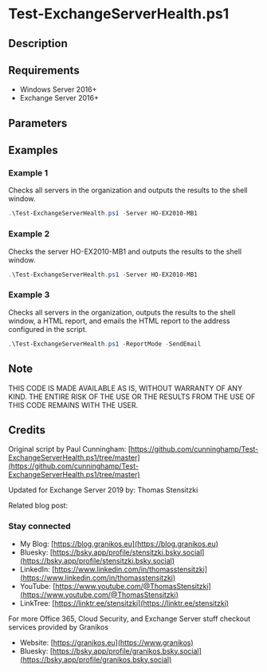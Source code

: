 # Test-ExchangeServerHealth.ps1



## Description


## Requirements

- Windows Server 2016+
- Exchange Server 2016+

## Parameters

## Examples

### Example 1

Checks all servers in the organization and outputs the results to the shell window.

``` PowerShell
.\Test-ExchangeServerHealth.ps1 -Server HO-EX2010-MB1
```

### Example 2

Checks the server HO-EX2010-MB1 and outputs the results to the shell window.

``` PowerShell
.\Test-ExchangeServerHealth.ps1 -Server HO-EX2010-MB1
```

### Example 3

Checks all servers in the organization, outputs the results to the shell window, a HTML report, and emails the HTML report to the address configured in the script.

``` PowerShell
.\Test-ExchangeServerHealth.ps1 -ReportMode -SendEmail
```

## Note

THIS CODE IS MADE AVAILABLE AS IS, WITHOUT WARRANTY OF ANY KIND. THE ENTIRE
RISK OF THE USE OR THE RESULTS FROM THE USE OF THIS CODE REMAINS WITH THE USER.

## Credits

Original script by Paul Cunningham: [https://github.com/cunninghamp/Test-ExchangeServerHealth.ps1/tree/master](https://github.com/cunninghamp/Test-ExchangeServerHealth.ps1/tree/master)

Updated for Exchange Server 2019 by: Thomas Stensitzki

Related blog post:

### Stay connected

- My Blog: [https://blog.granikos.eu](https://blog.granikos.eu)
- Bluesky: [https://bsky.app/profile/stensitzki.bsky.social](https://bsky.app/profile/stensitzki.bsky.social)
- LinkedIn: [https://www.linkedin.com/in/thomasstensitzki](https://www.linkedin.com/in/thomasstensitzki)
- YouTube: [https://www.youtube.com/@ThomasStensitzki](https://www.youtube.com/@ThomasStensitzki)
- LinkTree: [https://linktr.ee/stensitzki](https://linktr.ee/stensitzki)

For more Office 365, Cloud Security, and Exchange Server stuff checkout services provided by Granikos

- Website: [https://granikos.eu](https://www.granikos)
- Bluesky: [https://bsky.app/profile/granikos.bsky.social](https://bsky.app/profile/granikos.bsky.social)